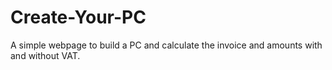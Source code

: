 # Create-Your-PC
A simple webpage to build a PC and calculate the invoice and amounts with and without VAT.
